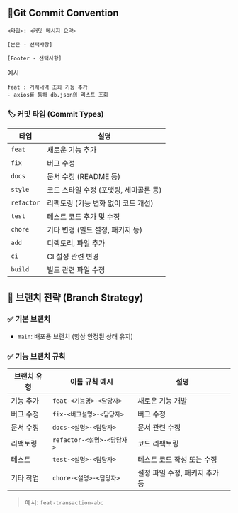 ## 📝Git Commit Convention
```
<타입>: <커밋 메시지 요약>

[본문 - 선택사항]

[Footer - 선택사항]
```
예시 <br/>
```
feat : 거래내역 조회 기능 추가
- axios를 통해 db.json의 리스트 조회
```
### 🏷️ 커밋 타입 (Commit Types)

| 타입         | 설명                      |
|------------|-------------------------|
| `feat`     | 새로운 기능 추가               |
| `fix`      | 버그 수정                   |
| `docs`     | 문서 수정 (README 등)        |
| `style`    | 코드 스타일 수정 (포맷팅, 세미콜론 등) |
| `refactor` | 리팩토링 (기능 변화 없이 코드 개선)   |
| `test`     | 테스트 코드 추가 및 수정          |
| `chore`    | 기타 변경 (빌드 설정, 패키지 등)    |
| `add`      | 디렉토리, 파일 추가             |
| `ci`       | CI 설정 관련 변경             |
| `build`    | 빌드 관련 파일 수정             |

## 🌿 브랜치 전략 (Branch Strategy)

### ✅ 기본 브랜치

- `main`: 배포용 브랜치 (항상 안정된 상태 유지)

### ✅ 기능 브랜치 규칙

| 브랜치 유형     | 이름 규칙 예시                  | 설명                           |
|----------------|------------------------------|--------------------------------|
| 기능 추가      | `feat-<기능명>-<담당자>` | 새로운 기능 개발               |
| 버그 수정      | `fix-<버그설명>-<담당자>`   | 버그 수정                      |
| 문서 수정      | `docs-<설명>-<담당자>`                 | 문서 관련 수정                 |
| 리팩토링       | `refactor-<설명>-<담당자>`  | 코드 리팩토링                  |
| 테스트         | `test-<설명>-<담당자>`                 | 테스트 코드 작성 또는 수정     |
| 기타 작업      | `chore-<설명>-<담당자>`                | 설정 파일 수정, 패키지 추가 등 |

> 예시: `feat-transaction-abc`